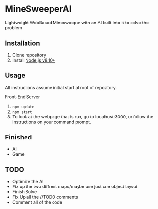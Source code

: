 # MineSweeperAI
Lightweight WebBased Minesweeper with an AI built into it to solve the problem

## Installation  
1. Clone repository  
2. Install [Node.js v8.10+](https://nodejs.org/en/)  

## Usage 
All instructions assume initial start at root of repository.  

Front-End Server  
1. `npm update`  
2. `npm start`  
3. To look at the webpage that is run, go to localhost:3000, or follow the instructions on your command prompt. 

## Finished
 - AI
 - Game

## TODO

- Optimize the AI
- Fix up the two diffrent maps/maybe use just one object layout
- Finish Solve
- Fix Up all the //TODO comments
- Comment all of the code
